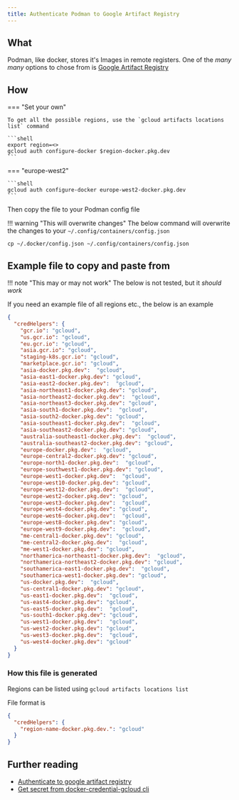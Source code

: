 ```yaml
---
title: Authenticate Podman to Google Artifact Registry
---
```


## What

Podman, like docker, stores it's Images in remote registers. One of the _many many_ options to chose from is [Google Artifact Registry](https://cloud.google.com/artifact-registry/docs)

## How

=== "Set your own"

    To get all the possible regions, use the `gcloud artifacts locations list` command

    ```shell
    export region=<>
    gcloud auth configure-docker $region-docker.pkg.dev
    ```

=== "europe-west2"

    ```shell
    gcloud auth configure-docker europe-west2-docker.pkg.dev
    ```

Then copy the file to your Podman config file

!!! warning "This will overwrite changes"
    The below command will overwrite the changes to your `~/.config/containers/config.json`

```shell
cp ~/.docker/config.json ~/.config/containers/config.json
```

## Example file to copy and paste from

!!! note "This may or may not work"
    The below is not tested, but it _should work_

If you need an example file of all regions etc., the below is an example

```json
{
  "credHelpers": {
    "gcr.io": "gcloud",
    "us.gcr.io": "gcloud",
    "eu.gcr.io": "gcloud",
    "asia.gcr.io": "gcloud",
    "staging-k8s.gcr.io": "gcloud",
    "marketplace.gcr.io": "gcloud",
    "asia-docker.pkg.dev":  "gcloud",
    "asia-east1-docker.pkg.dev": "gcloud",
    "asia-east2-docker.pkg.dev":  "gcloud",
    "asia-northeast1-docker.pkg.dev": "gcloud",
    "asia-northeast2-docker.pkg.dev":  "gcloud",
    "asia-northeast3-docker.pkg.dev": "gcloud",
    "asia-south1-docker.pkg.dev":  "gcloud",
    "asia-south2-docker.pkg.dev": "gcloud",
    "asia-southeast1-docker.pkg.dev":  "gcloud",
    "asia-southeast2-docker.pkg.dev": "gcloud",
    "australia-southeast1-docker.pkg.dev":  "gcloud",
    "australia-southeast2-docker.pkg.dev": "gcloud",
    "europe-docker.pkg.dev":  "gcloud",
    "europe-central2-docker.pkg.dev": "gcloud",
    "europe-north1-docker.pkg.dev":  "gcloud",
    "europe-southwest1-docker.pkg.dev": "gcloud",
    "europe-west1-docker.pkg.dev":  "gcloud",
    "europe-west10-docker.pkg.dev": "gcloud",
    "europe-west12-docker.pkg.dev":  "gcloud",
    "europe-west2-docker.pkg.dev": "gcloud",
    "europe-west3-docker.pkg.dev":  "gcloud",
    "europe-west4-docker.pkg.dev": "gcloud",
    "europe-west6-docker.pkg.dev":  "gcloud",
    "europe-west8-docker.pkg.dev": "gcloud",
    "europe-west9-docker.pkg.dev":  "gcloud",
    "me-central1-docker.pkg.dev": "gcloud",
    "me-central2-docker.pkg.dev":  "gcloud",
    "me-west1-docker.pkg.dev": "gcloud",
    "northamerica-northeast1-docker.pkg.dev":  "gcloud",
    "northamerica-northeast2-docker.pkg.dev": "gcloud",
    "southamerica-east1-docker.pkg.dev":  "gcloud",
    "southamerica-west1-docker.pkg.dev": "gcloud",
    "us-docker.pkg.dev":  "gcloud",
    "us-central1-docker.pkg.dev": "gcloud",
    "us-east1-docker.pkg.dev":  "gcloud",
    "us-east4-docker.pkg.dev": "gcloud",
    "us-east5-docker.pkg.dev":  "gcloud",
    "us-south1-docker.pkg.dev": "gcloud",
    "us-west1-docker.pkg.dev":  "gcloud",
    "us-west2-docker.pkg.dev": "gcloud",
    "us-west3-docker.pkg.dev":  "gcloud",
    "us-west4-docker.pkg.dev": "gcloud"
  }
}
```

### How this file is generated

Regions can be listed using `gcloud artifacts locations list`

File format is

```json
{
  "credHelpers": {
    "region-name-docker.pkg.dev.": "gcloud"
  }
}
```

## Further reading

* [Authenticate to google artifact registry](../../cloud/gcp/authenticate-to-google-artifact-registry.md)
* [Get secret from docker-credential-gcloud cli](../../cloud/gcp/get-secret-from-docker-credential-gcloud-cli.md)